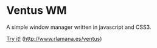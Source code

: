 Ventus WM
===========================

A simple window manager written in javascript and CSS3.

<a href="http://www.rlamana.es/ventus">Try it!</a> (http://www.rlamana.es/ventus)

